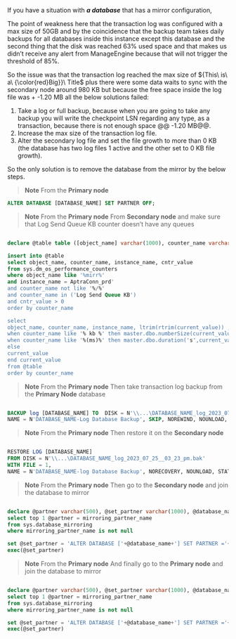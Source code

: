 If you have a situation with ***a database***  that has a mirror configuration, 

The point of weakness here that the transaction log was configured with a max size of 50GB and by the coincidence that the backup team takes daily backups for all databases inside this instance except this database and the second thing that the disk was reached 63% used space and that makes us didn’t receive any alert from ManageEngine because that will not trigger the threshold of 85%.

So the issue was that the transaction log reached the max size of ${This\ is\ a\ {\color{red}Big}}\ Title$ plus there were some data waits to sync with the secondary node around 980 KB but because the free space inside the log file was + -1.20 MB all the below solutions failed:
1.	Take a log or full backup, because when you are going to take any backup you will write the checkpoint LSN regarding any type, as a transaction, because there is not enough space @@ -1.20 MB@@.
2.	Increase the max size of the transaction log file.
3.	Alter the secondary log file and set the file growth to more than 0 KB (the database has two log files 1 active and the other set to 0 KB file growth).

So the only solution is to remove the database from the mirror by the below steps.

> **Note**
> From the **Primary node**

```SQL
ALTER DATABASE [DATABASE_NAME] SET PARTNER OFF;
```

> **Note**
> From the **Primary node** From **Secondary node** and make sure that Log Send Queue KB counter doesn’t have any queues

```SQL

declare @table table ([object_name] varchar(1000), counter_name varchar(1000), instance_name varchar(1000), current_value varchar(200))

insert into @table
select object_name, counter_name, instance_name, cntr_value
from sys.dm_os_performance_counters
where object_name like '%mirr%'
and instance_name = AptraConn_prd'
and counter_name not like '%/%'
and counter_name in ('Log Send Queue KB')
and cntr_value > 0 
order by counter_name

select 
object_name, counter_name, instance_name, ltrim(rtrim(current_value)) , case 
when counter_name like '% kb %' then master.dbo.numberSize(current_value,'KB')
when counter_name like '%(ms)%' then master.dbo.duration('s',current_value/1000) 
else 
current_value
end current_value
from @table
order by counter_name
```

> **Note**
> From the **Primary node** Then take transaction log backup from the **Primary Node** database

```SQL

BACKUP log [DATABASE_NAME] TO  DISK = N'\\...\DATABASE_NAME_log_2023_07_25__03_23_pm.bak' WITH NOFORMAT, NOINIT,  
NAME = N'DATABASE_NAME-Log Database Backup', SKIP, NOREWIND, NOUNLOAD, COMPRESSION, STATS = 1
```

> **Note**
> From the **Primary node** Then restore it on the **Secondary node**

```SQL

RESTORE LOG [DATABASE_NAME]
FROM DISK = N'\\...\DATABASE_NAME_log_2023_07_25__03_23_pm.bak'
WITH FILE = 1,
NAME = N'DATABASE_NAME-log Database Backup', NORECOVERY, NOUNLOAD, STATS = 1
```

> **Note**
> From the **Primary node** Then go to the **Secondary node** and join the database to mirror

```SQL

declare @partner varchar(500), @set_partner varchar(1000), @database_name varchar(500) = 'DATABASE_NAME'
select top 1 @partner = mirroring_partner_name 
from sys.database_mirroring
where mirroring_partner_name is not null

set @set_partner = 'ALTER DATABASE ['+@database_name+'] SET PARTNER ='+''''+@partner+''''
exec(@set_partner)
```

> **Note**
> From the **Primary node** And finally go to the **Primary node** and join the database to mirror

```SQL

declare @partner varchar(500), @set_partner varchar(1000), @database_name varchar(500) = 'DATABASE_NAME'
select top 1 @partner = mirroring_partner_name 
from sys.database_mirroring
where mirroring_partner_name is not null

set @set_partner = 'ALTER DATABASE ['+@database_name+'] SET PARTNER ='+''''+@partner+''''
exec(@set_partner)
```
